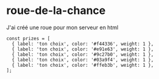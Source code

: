 # roue-de-la-chance
J'ai créé une roue pour mon serveur en html

    const prizes = [
      { label: 'ton choix', color: '#f44336', weight: 1 },
      { label: 'ton choix', color: '#e91e63', weight: 1 },
      { label: 'ton choix', color: '#9c27b0', weight: 1 },
      { label: 'ton choix', color: '#03a9f4', weight: 1 },
      { label: 'ton choix', color: '#ffeb3b', weight: 1 },
    ];
